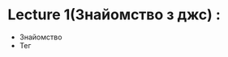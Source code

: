  
 # Lecture 1(Знайомство з джс) :
 - Знайомство
 - Тег <script>  💡
 - Alert, prompt, confirm 💡
 - Знайомство з git  💡
 - git clone  💡


  # Lecture 2(Variables) : 
 - Variables  💡
 - What is Emmet  💡
 - Temporal dead zone  💡
 - Declaration variables without statement  💡 
 - Use strict  💡
 - Data types  💡
 - What is Token  💡
 - literals  💡
 - What is hash-tables  📌


 # Lecture 3 (Operators) :
 - Operator precedence  💡
 - Logical Operators  💡
 - Type conversion  💡
 - Comparison operators  💡
 - Unary and binary operators  💡


 # Lecture 4(Data types, conditions) :
 - Data types (objects, arrays & their methods)  💡
 - Decomposition  💡
 - Refactoring 💡
 - Conditions(if/else, switch, ternary operator) 💡
 - What is stepper
 - Immutability 💡


 # Lecture 5(Loops) :
 - Loops :
  1. do/while(do this loop while condition won't  be true) 💡
  2. while(condition is true do this loop) 💡
  3. for(initialization; condition; afterthought) 💡
  4. for(let key in keys) // it's for objects 💡
  5. for (let el of elements) // it's for arrays 💡
  
 - How to use debugger 💡
 - Break & continue 💡
 - Difference between ++i & i++ 💡
 - Nested loops, label statement 💡
 - What is pagination 💡


 # Lecture 6(Arrays) : 
 - Don't use nested if 💡
 - Console methods(log, dir, assert...) 💡
 - What is sparse arrays 💡   // arrays with empty elements
 - Delete opearetor 💡   // used to delete object properties
 - Functions 💡
 - What is callback 💡


 # lecture 7 (Functions) :
 - Callback 💡
 - Param default value 💡
 - JavaScript memory managment  📌
 - Rest operator 💡
 - Function declaration  💡
 - Function expression 💡
 - Arrow function 💡
 - Scope 💡
 - Higher oreder function 💡
 - IIFE - Immediately invoked function expression 💡
 - Custom elemenets 💡


 # lecture 8(Closures) :
 - Lexical environment concept 💡
 - Execution context 💡
 - Closures 💡
 - Incapsulation 💡


 # Lecture 9(Functions part2) :
 - If we dont use parameter in method we put underscore(arr.map(_, i)) !!! 💡
 - Recursion 💡
 - Factorial 💡
 - Fibonacci 💡
 - What is widget 💡
 - This 💡
 - This in "use strict" mode 💡
 - Methods call, bind, apply


 # Lecture 10(OOP) :
 - Recursion flow (read more about it and check examples with the tree) 💡
 - Closures  💡
 - This context  💡
 - this in addEventListener (this context in addEventListener is event target(button, div, etc...))  💡
 - What is Factory function  💡
 - Function constuctor
 - How to connect object use mixin
 - What is mind map
 - OOP
 - Functional programing
 - Difference between OOP & FP
 - Syntactic sugar
 - Class
 - What is prototype
 - Instruction new 


 # Lecture 11(OOP part2) :
 - What is __proto
 - Difference between Prototype & __proto
 - Class
 - Difference between Class & function constuctor
 - Dont change original methods of data types
 - Getter & setter
 - Private and static methods



# Lecture 12(OOP part3) :
- Getter and setter
- Static fields and methods
- Private fields and methods
- What is utilities
- What is abstraction
- Difference between static and dynamic code
- What is config
- Article about OOP
- Try/catch
- Object.defineProperty(object, property, {}) , Object.defineProperties(object, {role: {value: 'admin'}, description: {age: 23}})
- Enumerable
- Spread operator 
- Shallow copy
- Copying objects & Object.assign()



# Lecture 13(Coding best practices) : 
- Homework review
- Tabulation symbols
- loops optimization
- KISS, DRY  // Keep it simple, stupid.    Don't repeat yourself
- Chrome dev tools



# Lecture 14(coding best practices part2) :
- Homework review
- Library, Framework & Difference between them
- Unit tests
- Arrange, act, assert
- How to use jest
- Common matchers(toEqual, toBe...)
- beforeEach()
- Test all Homeworks



# Lecture 15 (Safety, Modules) :
- OWASP cheet sheets
- DOMPurify
- XSS, CORS
- CommonJS, ESModules
- EventLoop
- What is rendering?
- Task & microTask



# Lecture 16 (DOM) :
- What is module ?
- Difference between file and module
- CommonJS
- Destruction
- Dynamic imports
- Create mini-project with different roles and contents for each role  📌
- Shortcut $0 in Console
- Web APIs
- Set, Map, WeakSet, WeakMap



# Lecture 17 (Events) :
- Set, Map
- Create function expression for addEventListener. You will able to remove listener
- Third parameter in addEventListener (useCapture)
- Capturing & bubbling
- Event delegation
- e.preventDefault()
- e.stopPropagation()



# Lecture 18 (BOM) :
- Homework review
- Don't add content to DOM from loops or other iterations! it's complicated operation to browser
- BOM
- Window
- Location, history, navigator
- Change DOM content without reload page used to hash
- Rewise addEventListener('popstate', () => {}) !!!
- Decorators
- customEvent
- dispatchEvent
- What is routing
- Screen
- What is WebSocket



# Lecture 19 (Forms) :
- Module stopwatch review
- Forms
- Create mini-server and fill form
- Document.forms
- Events "input", "change", "focus", "blur", "submit"
- Attribute require
- Client-side form validation
- ValidityState
- Input types (number, range, email...)



# Lecture 20 (Web Storages) :
- Cookies
- Cookie store
- Local storage
- Session storage
- Solid



# Lecture 21 (regExp) :
- RegExp mdn reference
- Website for training regExp (regexp101)
- Math object
- Date object
- What is obfuscator



# Lecture 22 (Npm, Node js) :
- Homework review(Module stopwatch)
- What is JSDocs ?
- What is DOM node
- Learn how to use variables in CSS
- What is Continuous Integration, pipeline
- Lodash
- Semantic versioning
- Express js
- Http status



# Lecture 23 (Refactoring) :
- FrontEnd mentor
- Homework review (Shop)
- Attribute data
- faker api
- CloneNode(true)
- What is drawer
- here is talking about importance structure, refactoring, abstraction, routing etc...


# lecture 24 (Promises) :
- Homework review (Shop)
- Importance connect routing and rendering
- What is generic function
- Promise
- then, catch, finally
- Callback hell
- Consequence || chained Promises
- Run promise in parallel 
- __Promise.all()__, __Promise.allsettled()__, __Promise.race()__, __Promise.any()__ && difference between them



# lecture 25 (Npm, Node js, promises) :
- Project managment triangle (quality, cost, time)
- Express.js
- What is middleware
- What is nodemon
- Requests to cliend side(get, post...), __dirname, file system 
- Async-await
- Catchify
- What is postman
- What is pull-request



# lecture 26 (ESNext) :
- Homework review (Shop)
- What is DummyJSON
- EcmaScript, TC39
- What is metaprograming, decorators
- Iterators, generators



# lecture 27 (ESNext part2) :
- Iterators & generators
- Keyword yield
- How to do async/await using iterators & generators
- What is Babel
- Destructure
- What is developer experience
- Spread operator
- Rest operator
- What is Proxy



# lecture 28 (Gulp) :
- What is gulp?
- Gulp is not working with ES Modules or CommonJS
- Gulp is task manager!
- You have to use : __gulp-concat__, __gulp-uglify__, __gulp-rename__, __gulp-eslint__,__gulp-cssnano__
- Preprocessor, postprocessor
- Eslint
- Css custom properties
- What is CI
- Learn SDLC (__Requirement__   -->   __Design__   -->   __Implementation__   -->   __Testing__   -->   __Evolution__)



# lecture 29 (HTTP, AJAX) : 
- What is data flow?
- What is end Point?
- HTTP Requests, DNS
- Swagger
- MDN article "Overview of HTTP"
- TCP/IP
- HTTP request methods: GET, HEAD, POST, PUT, DELETE
- Restful api
- What is Ajax
- Debounce vs throttle
- WebSocket



# lecture 30 (React) :
- Create React app
- Difference between imperative & declarative programing
- Component architecture
- Manifest JSON
- What is WEB vitals
- Virtual DOM
- What is Props